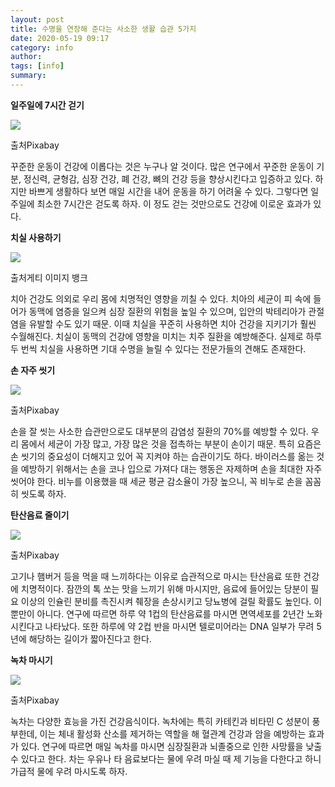 ```yaml
---
layout: post
title: 수명을 연장해 준다는 사소한 생활 습관 5가지
date: 2020-05-19 09:17
category: info
author: 
tags: [info]
summary: 
---
```



**일주일에 7시간 걷기**

![](https://img1.daumcdn.net/thumb/R720x0/?fname=https%3A%2F%2Ft1.daumcdn.net%2Fliveboard%2Finterstella-story%2F9547767afd3d4b17bb74eaf254779965.JPG)

출처Pixabay

꾸준한 운동이 건강에 이롭다는 것은 누구나 알 것이다. 많은 연구에서 꾸준한 운동이 기분, 정신력, 균형감, 심장 건강, 폐 건강, 뼈의 건강 등을 향상시킨다고 입증하고 있다. 하지만 바쁘게 생활하다 보면 매일 시간을 내어 운동을 하기 어려울 수 있다. 그렇다면 일주일에 최소한 7시간은 걷도록 하자. 이 정도 걷는 것만으로도 건강에 이로운 효과가 있다.

**치실 사용하기**

![](https://img1.daumcdn.net/thumb/R720x0/?fname=https%3A%2F%2Ft1.daumcdn.net%2Fliveboard%2Finterstella-story%2F872d3de6eb6d4a69a219da8617c7a9c0.JPG)

출처게티 이미지 뱅크

치아 건강도 의외로 우리 몸에 치명적인 영향을 끼칠 수 있다. 치아의 세균이 피 속에 들어가 동맥에 염증을 일으켜 심장 질환의 위험을 높일 수 있으며, 입안의 박테리아가 관절염을 유발할 수도 있기 때문. 이때 치실을 꾸준히 사용하면 치아 건강을 지키기가 훨씬 수월해진다. 치실이 동맥의 건강에 영향을 미치는 치주 질환을 예방해준다. 실제로 하루 두 번씩 치실을 사용하면 기대 수명을 늘릴 수 있다는 전문가들의 견해도 존재한다.

**손 자주 씻기**

![](https://img1.daumcdn.net/thumb/R720x0/?fname=https%3A%2F%2Ft1.daumcdn.net%2Fliveboard%2Finterstella-story%2F212ee7f449334fe18d4b9336fa5e2507.JPG)

출처Pixabay

손을 잘 씻는 사소한 습관만으로도 대부분의 감염성 질환의 70%를 예방할 수 있다. 우리 몸에서 세균이 가장 많고, 가장 많은 것을 접촉하는 부분이 손이기 때문. 특히 요즘은 손 씻기의 중요성이 더해지고 있어 꼭 지켜야 하는 습관이기도 하다. 바이러스를 옮는 것을 예방하기 위해서는 손을 코나 입으로 가져다 대는 행동은 자제하며 손을 최대한 자주 씻어야 한다. 비누를 이용했을 때 세균 평균 감소율이 가장 높으니, 꼭 비누로 손을 꼼꼼히 씻도록 하자.

**탄산음료 줄이기**

![](https://img1.daumcdn.net/thumb/R720x0/?fname=https%3A%2F%2Ft1.daumcdn.net%2Fliveboard%2Finterstella-story%2F74033c7dcf39412cbe7a388addb8f4e8.JPG)

출처Pixabay

고기나 햄버거 등을 먹을 때 느끼하다는 이유로 습관적으로 마시는 탄산음료 또한 건강에 치명적이다. 잠깐의 톡 쏘는 맛을 느끼기 위해 마시지만, 음료에 들어있는 당분이 필요 이상의 인슐린 분비를 촉진시켜 췌장을 손상시키고 당뇨병에 걸릴 확률도 높인다. 이 뿐만이 아니다. 연구에 따르면 하루 약 1컵의 탄산음료를 마시면 면역세포를 2년간 노화시킨다고 나타났다. 또한 하루에 약 2컵 반을 마시면 텔로미어라는 DNA 일부가 무려 5년에 해당하는 길이가 짧아진다고 한다.

**녹차 마시기**

![](https://img1.daumcdn.net/thumb/R720x0/?fname=https%3A%2F%2Ft1.daumcdn.net%2Fliveboard%2Finterstella-story%2Ff236276eca0542df9c8dba5876c49866.JPG)

출처Pixabay

녹차는 다양한 효능을 가진 건강음식이다. 녹차에는 특히 카테킨과 비타민 C 성분이 풍부한데, 이는 체내 활성화 산소를 제거하는 역할을 해 혈관계 건강과 암을 예방하는 효과가 있다. 연구에 따르면 매일 녹차를 마시면 심장질환과 뇌졸중으로 인한 사망률을 낮출 수 있다고 한다. 차는 우유나 타 음료보다는 물에 우려 마실 때 제 기능을 다한다고 하니 가급적 물에 우려 마시도록 하자.
